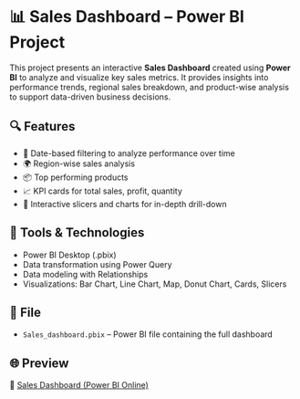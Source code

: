 # 📊 Sales Dashboard – Power BI Project

This project presents an interactive **Sales Dashboard** created using **Power BI** to analyze and visualize key sales metrics. It provides insights into performance trends, regional sales breakdown, and product-wise analysis to support data-driven business decisions.

## 🔍 Features

- 📅 Date-based filtering to analyze performance over time  
- 🌍 Region-wise sales analysis  
- 📦 Top performing products  
- 📈 KPI cards for total sales, profit, quantity  
- 🧭 Interactive slicers and charts for in-depth drill-down  

## 🧰 Tools & Technologies

- Power BI Desktop (.pbix)  
- Data transformation using Power Query  
- Data modeling with Relationships  
- Visualizations: Bar Chart, Line Chart, Map, Donut Chart, Cards, Slicers  

## 📂 File

- `Sales_dashboard.pbix` – Power BI file containing the full dashboard

## 🌐 Preview

🔗 [Sales Dashboard (Power BI Online)](https://app.powerbi.com/view?r=eyJrIjoiMjhiMjZjOGEtMTczMS00YTJkLTk3YzktZmM5NjljODY5NTU0IiwidCI6IjBlNDI2NDY0LTY0OWYtNDlkNS1hMDgwLTY5MzY0MmVjMTZlYiJ9&pageName=4083a98b157ac909a0ac)
